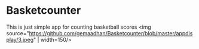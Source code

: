 # Basketcounter

This is just simple app for counting basketball scores
<img source="https://github.com/gemaadhan/Basketcounter/blob/master/appdisplay/3.jpeg" | width=150/>

